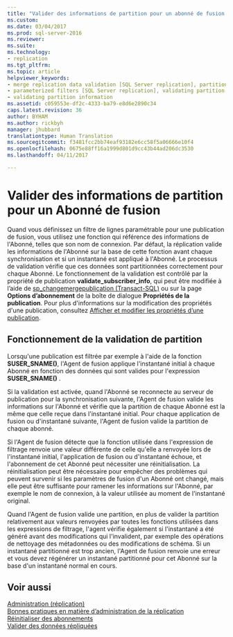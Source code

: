 ```yaml
---
title: "Valider des informations de partition pour un abonné de fusion | Microsoft Docs"
ms.custom: 
ms.date: 03/04/2017
ms.prod: sql-server-2016
ms.reviewer: 
ms.suite: 
ms.technology:
- replication
ms.tgt_pltfrm: 
ms.topic: article
helpviewer_keywords:
- merge replication data validation [SQL Server replication], partitions
- parameterized filters [SQL Server replication], validating partition information
- validating partition information
ms.assetid: c059553e-df2c-4333-ba79-e8d6e2890c34
caps.latest.revision: 36
author: BYHAM
ms.author: rickbyh
manager: jhubbard
translationtype: Human Translation
ms.sourcegitcommit: f3481fcc2bb74eaf93182e6cc58f5a06666e10f4
ms.openlocfilehash: 0675e88ff16a1999d801d9cc43b44ad206dc3530
ms.lasthandoff: 04/11/2017

---
```

# <a name="validate-partition-information-for-a-merge-subscriber"></a>Valider des informations de partition pour un Abonné de fusion
  Quand vous définissez un filtre de lignes paramétrable pour une publication de fusion, vous utilisez une fonction qui référence des informations de l'Abonné, telles que son nom de connexion. Par défaut, la réplication valide les informations de l'Abonné sur la base de cette fonction avant chaque synchronisation et si un instantané est appliqué à l'Abonné. Le processus de validation vérifie que ces données sont partitionnées correctement pour chaque Abonné. Le fonctionnement de la validation est contrôlé par la propriété de publication **validate_subscriber_info**, qui peut être modifiée à l’aide de [sp_changemergepublication &#40;Transact-SQL&#41;](../../relational-databases/system-stored-procedures/sp-changemergepublication-transact-sql.md) ou sur la page **Options d’abonnement** de la boîte de dialogue **Propriétés de la publication**. Pour plus d'informations sur la modification des propriétés d'une publication, consultez [Afficher et modifier les propriétés d’une publication](../../relational-databases/replication/publish/view-and-modify-publication-properties.md).  
  
## <a name="how-partition-validation-works"></a>Fonctionnement de la validation de partition  
 Lorsqu'une publication est filtrée par exemple à l'aide de la fonction **SUSER_SNAME()**, l'Agent de fusion applique l'instantané initial à chaque Abonné en fonction des données qui sont valides pour l'expression **SUSER_SNAME()** .  
  
 Si la validation est activée, quand l'Abonné se reconnecte au serveur de publication pour la synchronisation suivante, l'Agent de fusion valide les informations sur l'Abonné et vérifie que la partition de chaque Abonné est la même que celle reçue dans l'instantané initial. Pour chaque application de fusion ou d'instantané suivante, l'Agent de fusion valide la partition de chaque abonné.  
  
 Si l'Agent de fusion détecte que la fonction utilisée dans l'expression de filtrage renvoie une valeur différente de celle qu'elle a renvoyée lors de l'instantané initial, l'application de fusion ou d'instantané échoue, et l'abonnement de cet Abonné peut nécessiter une réinitialisation. La réinitialisation peut être nécessaire pour empêcher des problèmes qui peuvent survenir si les paramètres de fusion d'un Abonné ont changé, mais elle peut être suffisante pour ramener les informations sur l'Abonné, par exemple le nom de connexion, à la valeur utilisée au moment de l'instantané original.  
  
 Quand l'Agent de fusion valide une partition, en plus de valider la partition relativement aux valeurs renvoyées par toutes les fonctions utilisées dans les expressions de filtrage, l'agent vérifie également si l'instantané a été généré avant des modifications qui l'invalident, par exemple des opérations de nettoyage des métadonnées ou des modifications de schéma. Si un instantané partitionné est trop ancien, l'Agent de fusion renvoie une erreur et vous devez régénérer un instantané partitionné pour cet Abonné sur la base d'un instantané normal en cours.  
  
## <a name="see-also"></a>Voir aussi  
 [Administration &#40;réplication&#41;](../../relational-databases/replication/administration/administration-replication.md)   
 [Bonnes pratiques en matière d’administration de la réplication](../../relational-databases/replication/administration/best-practices-for-replication-administration.md)   
 [Réinitialiser des abonnements](../../relational-databases/replication/reinitialize-subscriptions.md)   
 [Valider des données répliquées](../../relational-databases/replication/validate-replicated-data.md)  
  
  
